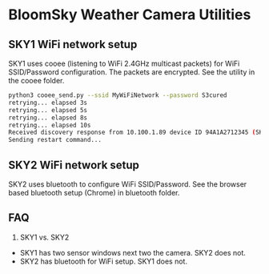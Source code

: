 # BloomSky Weather Camera Utilities


## SKY1 WiFi network setup

SKY1 uses cooee (listening to WiFi 2.4GHz multicast packets) for WiFi SSID/Password configuration. The packets are encrypted. See the utility in the cooee folder.

```bash
python3 cooee_send.py --ssid MyWiFiNetwork --password S3cured
retrying... elapsed 3s
retrying... elapsed 5s
retrying... elapsed 8s
retrying... elapsed 10s
Received discovery response from 10.100.1.89 device ID 94A1A2712345 (SKY1)
Sending restart command... 
```

## SKY2 WiFi network setup

SKY2 uses bluetooth to configure WiFi SSID/Password. See the browser based bluetooth setup (Chrome) in bluetooth folder.

## FAQ

1. SKY1 vs. SKY2

* SKY1 has two sensor windows next two the camera. SKY2 does not.
* SKY2 has bluetooth for WiFi setup. SKY1 does not.
